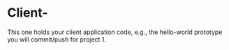 # Client-
This one holds your client application code, e.g., the hello-world prototype you will commit/push for project 1.

